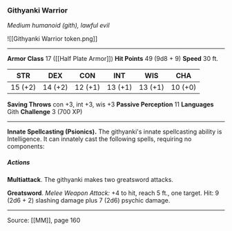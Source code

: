 ### Githyanki Warrior
_Medium humanoid (gith), lawful evil_

![[Githyanki Warrior token.png]]




---

**Armor Class** 17 ([[Half Plate Armor]])
**Hit Points** 49 (9d8 + 9)
**Speed** 30 ft.

| STR     | DEX     | CON     | INT     | WIS     | CHA     |
|---------|---------|---------|---------|---------|---------|
| 15 (+2) | 14 (+2) | 12 (+1) | 13 (+1) | 13 (+1) | 10 (+0) |

**Saving Throws** con +3, int +3, wis +3
**Passive Perception** 11
**Languages** Gith
**Challenge** 3 (700 XP)

---

**Innate Spellcasting (Psionics).** The githyanki's innate spellcasting ability is Intelligence. It can innately cast the following spells, requiring no components:

##### Actions
**Multiattack**. The githyanki makes two greatsword attacks.

**Greatsword**. _Melee Weapon Attack:_ +4 to hit, reach 5 ft., one target. Hit: 9 (2d6 + 2) slashing damage plus 7 (2d6) psychic damage.


---

Source: [[MM]], page 160
